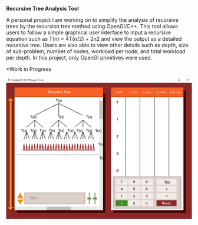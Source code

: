 **Recursive Tree Analysis Tool**



A personal project I am working on to simplify the analysis of recursive trees by the recursion tree method using OpenGl/C++. This tool allows users to follow a simple graphical user interface to input a recursive equation such as T(n) = 4T(n/2) + 2n2 and view the output as a detailed recursive tree. Users are also able to view other details such as depth, size of sub-problem, number of nodes, workload per node, and total workload per depth. In this project, only OpenGl primitives were used.

*Work in Progress

<img src="https://raw.githubusercontent.com/ringmaj/Recursive-Tree-Analysis-Tool/master/program_image.PNG">

